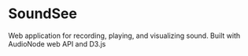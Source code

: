 # SoundSee
Web application for recording, playing, and visualizing sound. Built with AudioNode web API and D3.js
